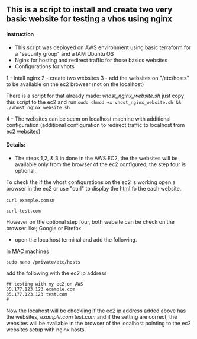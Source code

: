 ## This is a script to install and create two very basic website for testing a vhos using nginx



#### Instruction

* This script was deployed on AWS environment using  basic terraform for a "security group" and a IAM Ubuntu OS
* Nginx for hosting and redirect traffic for those basics websites
* Configurations for vhots


1 - Intall nginx
2 - create two websites
3 - add the websites on "/etc/hosts" to be available on the ec2 browser (not on the localhost)

There is a script for that already made: *vhost_nginx_website.sh*
just copy this script to the ec2 and run `sudo chmod +x vhost_nginx_website.sh && ./vhost_nginx_website.sh`

4 - The websites can be seem on localhost machine with additional configuration (additional configuration to redirect traffic to localhost from ec2 websites)

#### Details:

* The steps 1,2, & 3 in done in the AWS EC2, the the websites will be available only from the browser of the ec2 configured, the step four is optional.

To check the if the vhost configurations on the ec2 is working open a browser in the ec2 or use "curl" to display the html fo the each website.

``` curl example.com ```
 or

``` curl test.com ```


</hr>

However on the optional step four, both website can be check on the browser like; Google or Firefox.

- open the localhost terminal and add the following.

In MAC machines

`sudo nano /private/etc/hosts`

add the following with the ec2 ip address

```
## testing with my ec2 on AWS
35.177.123.123 example.com
35.177.123.123 test.com
#

```


Now the locahost will be checkiing if the ec2 ip address added above has the websites, *example.com* *test.com* and if the setting are correct, the websites will be available in the browser of the localhost pointing to the ec2 websites setup with nginx hosts.
